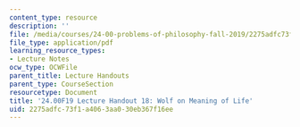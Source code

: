 ```yaml
---
content_type: resource
description: ''
file: /media/courses/24-00-problems-of-philosophy-fall-2019/2275adfc73f1a4063aa030eb367f16ee_MIT24_00F19_lecturehandout18.pdf
file_type: application/pdf
learning_resource_types:
- Lecture Notes
ocw_type: OCWFile
parent_title: Lecture Handouts
parent_type: CourseSection
resourcetype: Document
title: '24.00F19 Lecture Handout 18: Wolf on Meaning of Life'
uid: 2275adfc-73f1-a406-3aa0-30eb367f16ee
---
```

